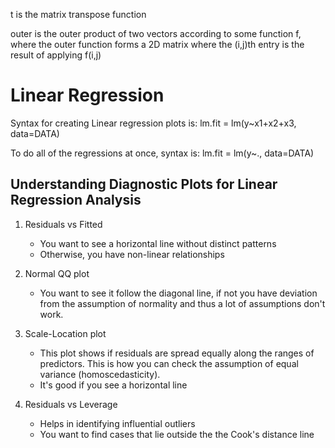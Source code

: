 t is the matrix transpose function

outer is the outer product of two vectors according to some function f,
where the outer function forms a 2D matrix where the (i,j)th entry is the result
of applying f(i,j)

# Linear Regression
Syntax for creating Linear regression plots is:
lm.fit = lm(y~x1+x2+x3, data=DATA)

To do all of the regressions at once, syntax is:
lm.fit = lm(y~., data=DATA)

## Understanding Diagnostic Plots for Linear Regression Analysis
1. Residuals vs Fitted
    - You want to see a horizontal line without distinct patterns
    - Otherwise, you have non-linear relationships

2. Normal QQ plot
    - You want to see it follow the diagonal line, if not you have deviation
      from the assumption of normality and thus a lot of assumptions don't work. 

3. Scale-Location plot
    - This plot shows if residuals are spread equally along the ranges of
      predictors. This is how you can check the assumption of equal variance
      (homoscedasticity).
    - It's good if you see a horizontal line 

4. Residuals vs Leverage
    - Helps in identifying influential outliers
    - You want to find cases that lie outside the the Cook's distance line 


